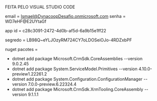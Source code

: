 FEITA PELO VISUAL STUDIO CODE

email = Ismael@DynacoopDesafio.onmicrosoft.com
senha = WD7eHF@E2UYtaGf

app id = c28c3091-2472-4d0b-af5d-6a9b15e1ff22

segredo = LB98Q~eYLJOzyRM724CY7oLDOSeiOJo-4RDZxbPF

nuget pacotes = 
- dotnet add package Microsoft.CrmSdk.CoreAssemblies --version 9.0.2.45
- dotnet add package System.ServiceModel.Primitives --version 4.10.0-preview1.22261.2 
- dotnet add package System.Configuration.ConfigurationManager --version 7.0.0-preview.6.22324.4
- dotnet add package Microsoft.CrmSdk.XrmTooling.CoreAssembly --version 9.1.1.1
